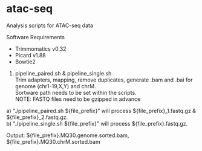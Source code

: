 # atac-seq
Analysis scripts for ATAC-seq data

Software Requirements
- Trimmomatics v0.32
- Picard v1.88
- Bowtie2

1. pipeline_paired.sh & pipeline_single.sh  
Trim adapters, mapping, remove duplicates, generate .bam and .bai for genome (chr1-19,X,Y) and chrM.  
Sortware path needs to be set within the scripts.  
NOTE: FASTQ files need to be gzipped in advance  

a) "./pipeline_paired.sh ${file_prefix}" will process ${file_prefix}_1.fastq.gz & ${file_prefix}_2.fastq.gz.  
b) "./pipeline_single.sh ${file_prefix}" will process ${file_prefix}.fastq.gz.  

Output: ${file_prefix}.MQ30.genome.sorted.bam, ${file_prefix}.MQ30.chrM.sorted.bam  
